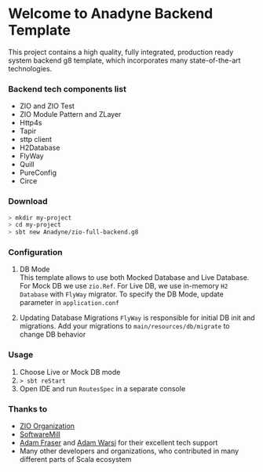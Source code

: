 # Welcome to Anadyne Backend Template
This project contains a high quality, fully integrated, production ready system backend g8 template, which incorporates many state-of-the-art technologies.

### Backend tech components list

* ZIO and ZIO Test
* ZIO Module Pattern and ZLayer
* Http4s
* Tapir 
* sttp client
* H2Database 
* FlyWay
* Quill 
* PureConfig
* Circe

### Download
```bash
> mkdir my-project
> cd my-project 
> sbt new Anadyne/zio-full-backend.g8
```

### Configuration

1. DB Mode <br>
This template allows to use both Mocked Database and Live Database.
For Mock DB we use `zio.Ref`. For Live DB, we use in-memory `H2 Database` with `FlyWay` migrator. 
To specify the DB Mode, update parameter in `application.conf`

2. Updating Database Migrations
`FlyWay` is responsible for initial DB init and migrations. Add your migrations to `main/resources/db/migrate` to change DB behavior

### Usage 
1. Choose Live or Mock DB mode 
2. `> sbt reStart`
3. Open IDE and run `RoutesSpec` in a separate console

### Thanks to 
* [ZIO Organization](https://zio.dev/)
* [SoftwareMill](https://softwaremill.com/)
* [Adam Fraser](https://github.com/adamgfraser/) and [Adam Warsi](https://github.com/adamw) for their excellent tech support
* Many other developers and organizations, who contributed in many different parts of Scala ecosystem 
